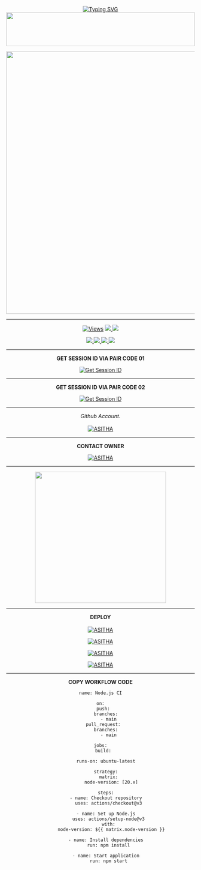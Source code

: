<div align="center">


 [![Typing SVG](https://readme-typing-svg.herokuapp.com?font=Rockstar-ExtraBold&color=F01&lines=QUEENXESHU-MD+ＭＤ+V3+ＷＨＡＴＳＡＰＰ+ＢＯＴ)](https://git.io/typing-svg)
<img src="https://i.imgur.com/dBaSKWF.gif" height="90" width="100%">
<p align="center">
<a href="https://github.com/ASITHA-MD/ASITHA-MD-V2">
    <img src=https://i.ibb.co/Ss343Bv/8295.jpg"  width="700px">
</a>
<hr>
 <p align="center">

  <a href="https://github.com/ASITHA-MD/ASITHA-MD-V2">
    <img src="https://hits.seeyoufarm.com/api/count/incr/badge.svg?url=https%3A%2F%2Fgithub.com%2FASITHA-MD%2FASITHA-MD&count_bg=%2379C83D&title_bg=%23555555&icon=gitpod.svg&icon_color=%23E7E7E7&title=Views&edge_flat=false" alt="Views"/></a>
  
  </a>
  <a href="https://github.com/ASITHA-MD/ASITHA-MD-V2">
    <img src="https://img.shields.io/github/forks/ASITHA-MD/ASITHA-MD-V2?label=Fork&style=social">
    
  </a>
  <a href="https://github.com/ASITHA-MD/ASITHA-MD-V2">
    <img src="https://img.shields.io/github/stars/ASITHA-MD/ASITHA-MD-V2?style=social">
  </a>
</p>

<p align="center">
  <a href="https://github.com/ASITHA-MD/ASITHA-MD-V2">
    <img src="https://img.shields.io/github/repo-size/ASITHA-MD/ASITHA-MD-V2?color=purple&label=Repo%20Size&style=plastic">

  </a>
  <a href="https://github.com/ASITHA-MD/ASITHA-MD-V2">
    <img src="[https://img.shields.io/github/license/ASITHA-MD/ASITHA-MD-V2?color=purple&label=License&style=plastic](https://i.ibb.co/Ss343Bv/8295.jpg)">

  </a>
  <a href="https://github.com/ASITHA-MD/ASITHA-MD-V2">
    <img src="https://img.shields.io/github/languages/top/ASITHA-MD/ASITHA-MD-V2?color=purple&label=Javascript&style=plastic">

  </a>
  <a href="https://github.com/ASITHA-MD/ASITHA-MD-V2">
    <img src="https://img.shields.io/static/v1?label=Author&message=Asitha%20Chathuranga&color=purple&style=plastic">

  </a>
  </p>
</p>

<hr>
<b>GET SESSION ID VIA PAIR CODE 01</b>

<a href='https://pair-code-production.up.railway.app/' target="_blank"><img alt='Get Session ID' src='https://img.shields.io/badge/Click here to get your session id-blue?style=for-the-badge&logo=opencv&logoColor=white'/></a>

<hr>
<b>GET SESSION ID VIA PAIR CODE 02</b>

<a href='https://head-emelina-asitha2005-db02b116.koyeb.app/' target="_blank"><img alt='Get Session ID' src='https://img.shields.io/badge/Click here to get your session id-blue?style=for-the-badge&logo=opencv&logoColor=white'/></a>

<hr>

  _Github Account._<br><br>
     [![ASITHA](https://img.shields.io/badge/HOW_TO_MAKE_GITHUB_ACCOUNT-red?style=for-the-badge&logo=youtube&logoColor=white)](https://youtu.be/NZ6oSZfoR88?si=A4ThxQppWddcYZYD)
<br>
<hr>
<b>CONTACT OWNER</b>

[![ASITHA](https://telegra.ph/file/99460844d012cad1b7ee4.jpg)](https://wa.me/94743381623)
<hr>

<a href="https://whatsapp.com/channel/0029VaeyMWv3QxRu4hA6c33Z"><img src="https://img.shields.io/badge/Join%20Our%20WhatsApp%20Channel-green"  width="350"></a>

<hr>

<b>DEPLOY</b>
</br>
</br>
 [![ASITHA](https://img.shields.io/badge/asitha_md_deploy_on_heroku-430098?style=for-the-badge&logo=heroku&logoColor=white&buttcode=1n2i3m4a)](https://dashboard.heroku.com/new?template=https://github.com/ASITHA-MD/ASITHA-MD-V2)
  
[![ASITHA](https://img.shields.io/badge/asitha_md_deploy_on_railway-0B0D0E?style=for-the-badge&logo=railway&logoColor=white&buttcode=1n2i3m4a)](https://railway.app?referralCode=queen-elisa)
   
[![ASITHA](https://img.shields.io/badge/asitha_md_deploy_on_replit-F26207?style=for-the-badge&logo=replit&logoColor=white&buttcode=1n2i3m4a)](https://replit.com/)
   
[![ASITHA](https://img.shields.io/badge/asitha_md_deploy_on_render-000000?style=for-the-badge&logo=render&logoColor=white&buttcode=1n2i3m4a)](https://docs.render.com/free)

<hr>

<b>COPY WORKFLOW CODE</b></br>
```
name: Node.js CI

on:
  push:
    branches:
      - main
  pull_request:
    branches:
      - main

jobs:
  build:

    runs-on: ubuntu-latest

    strategy:
      matrix:
        node-version: [20.x]

    steps:
    - name: Checkout repository
      uses: actions/checkout@v3

    - name: Set up Node.js
      uses: actions/setup-node@v3
      with:
        node-version: ${{ matrix.node-version }}

    - name: Install dependencies
      run: npm install

    - name: Start application
      run: npm start
```

